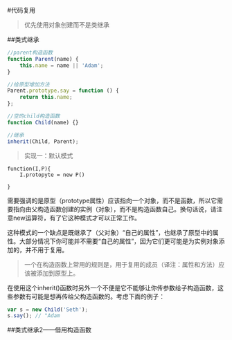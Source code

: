 #代码复用


>优先使用对象创建而不是类继承

##类式继承
```javascript
//parent构造函数
function Parent(name) {
    this.name = name || 'Adam';
}

//给原型增加方法
Parent.prototype.say = function () {
    return this.name;
};

//空的child构造函数
function Child(name) {}

//继承
inherit(Child, Parent);
```

>实现一：默认模式
```
function(I,P){
    I.protopyte = new P()

}

```
需要强调的是原型（prototype属性）应该指向一个对象，而不是函数，所以它需要指向由父构造函数创建的实例（对象），而不是构造函数自己。换句话说，请注意new运算符，有了它这种模式才可以正常工作。


这种模式的一个缺点是既继承了（父对象）“自己的属性”，也继承了原型中的属性。大部分情况下你可能并不需要“自己的属性”，因为它们更可能是为实例对象添加的，并不用于复用。

>一个在构造函数上常用的规则是，用于复用的成员（译注：属性和方法）应该被添加到原型上。

在使用这个inherit()函数时另外一个不便是它不能够让你传参数给子构造函数，这些参数有可能是想再传给父构造函数的。考虑下面的例子：
```javascript
var s = new Child('Seth');
s.say(); // "Adam
```

##类式继承2——借用构造函数



